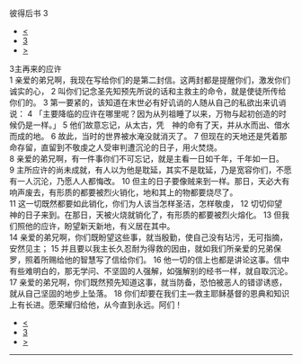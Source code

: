 ﻿





 彼得后书 3




* [<](bible/2PE02.md)
* [3](bible/2PE.md)
* [>](bible/1JN01.md)



 
3主再来的应许  
1 亲爱的弟兄啊，我现在写给你们的是第二封信。这两封都是提醒你们，激发你们诚实的心， 
2 叫你们记念圣先知预先所说的话和主救主的命令，就是使徒所传给你们的。 
3 第一要紧的，该知道在末世必有好讥诮的人随从自己的私欲出来讥诮说： 
4 「主要降临的应许在哪里呢？因为从列祖睡了以来，万物与起初创造的时候仍是一样。」 
5 他们故意忘记，从太古，凭　神的命有了天，并从水而出、借水而成的地。 
6 故此，当时的世界被水淹没就消灭了。 
7 但现在的天地还是凭着那命存留，直留到不敬虔之人受审判遭沉沦的日子，用火焚烧。  
8 亲爱的弟兄啊，有一件事你们不可忘记，就是主看一日如千年，千年如一日。 
9 主所应许的尚未成就，有人以为他是耽延，其实不是耽延，乃是宽容你们，不愿有一人沉沦，乃愿人人都悔改。 
10 但主的日子要像贼来到一样。那日，天必大有响声废去，有形质的都要被烈火销化，地和其上的物都要烧尽了。  
11 这一切既然都要如此销化，你们为人该当怎样圣洁，怎样敬虔， 
12 切切仰望　神的日子来到。在那日，天被火烧就销化了，有形质的都要被烈火熔化。 
13 但我们照他的应许，盼望新天新地，有义居在其中。  
14 亲爱的弟兄啊，你们既盼望这些事，就当殷勤，使自己没有玷污，无可指摘，安然见主； 
15 并且要以我主长久忍耐为得救的因由，就如我们所亲爱的兄弟保罗，照着所赐给他的智慧写了信给你们。 
16 他一切的信上也都是讲论这事。信中有些难明白的，那无学问、不坚固的人强解，如强解别的经书一样，就自取沉沦。 
17 亲爱的弟兄啊，你们既然预先知道这事，就当防备，恐怕被恶人的错谬诱惑，就从自己坚固的地步上坠落。 
18 你们却要在我们主—救主耶稣基督的恩典和知识上有长进。愿荣耀归给他，从今直到永远。阿们！ 
* [<](bible/2PE02.md)
* [3](bible/2PE.md)
* [>](bible/1JN01.md)





---









